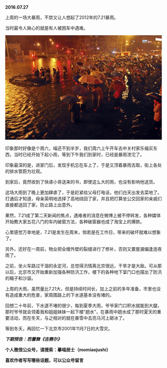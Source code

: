 
          
            
**2016.07.27**

上周的一场大暴雨，不禁又让人想起了2012年的7.21暴雨。

当时最令人揪心的就是有人被困车中遇难。




![](img/51001-513c16e29491d801.jpg)




印象那时好像是个周六，喵还不到半岁，我们周六上午开车去中关村家乐福买东西，当时已经开始下起小雨，等到下午我们到家时，已经是暴雨滂沱了。

印象最深的是，进家门后，发现手机忘在车上了，于是又顶着暴雨去取，街上各处的排水管蔚为壮观。

到家后，竟然收到了快递小哥送来的书，即使这么大的雨，也没有影响他送货。

这场大雨到了晚上更加肆虐了，于是赶紧给父母打电话，他们白天出发去菜地了。打通后才知道，母亲英明地选择了高地绕回了家，并且把打算坐公交回家的亲戚们直接都送回了家，防止路上出意外。

果然，7.21成了第二天新闻的焦点，遇难者的消息在微博上被不停转发，各种媒体开始教大家五花八门的车内破窗方法，各种破窗器也成了淘宝上的爆款。

心里感觉万幸地是，7.21是发生在周末，倘若是在工作日，带来的破坏就难以想象了。

另外，还好在一周前，物业把全楼外壁的裂缝进行了修补，否则又要屋漏偏逢连夜雨了。

之前，坐火车路过干涸的永定河，总觉得汛情离北京很远，干旱才是大敌。可从那以后，北京市又开始重新加强各种防汛工作，楼下的各种地下室门口也摆出了防汛的箱子和沙袋。

上周的大雨，虽然量比7.21大，但是持续时间长，加上之前的多年准备，市里也没有造成重大的危害，家周围路上的下水道基本没有堵的。

回想二十年前，下水道不堵的很少，每到夏季大雨，爷爷家门口积水就能到大腿，那时爷爷就会领着我和姐姐妹妹一起下楼“趟水”，在暴雨中趟水成了那时夏天的重要活动，而在冬天，与之相对的就在暴雪中去亮马河上砸冰了。

等到冬天，再回忆一下北京市2001年11月7日的大雪灾。


***下期预告：芭蕾舞《吉赛尔》***


**个人微信公众号，请搜索：摹喵居士（momiaojushi）**

**喜欢作者写写哪些话题，可以公众号留言**

          
        